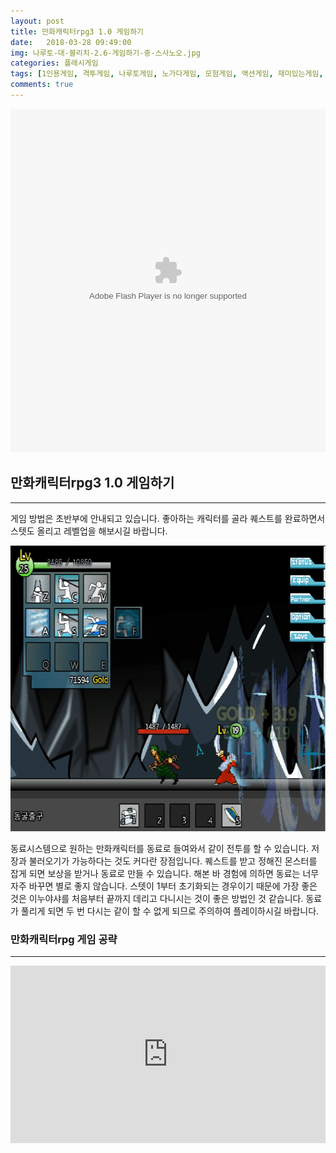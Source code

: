 ```yaml
---
layout: post
title: 만화캐릭터rpg3 1.0 게임하기
date:   2018-03-28 09:49:00
img: 나루토-대-블리치-2.6-게임하기-중-스사노오.jpg
categories: 플래시게임
tags: [1인용게임, 격투게임, 나루토게임, 노가다게임, 모험게임, 액션게임, 재미있는게임, 추천게임]
comments: true
---
```



<embed style="width: 100%; height: 550px;" src="http://www.zuzunza.com/myflash/swf/myflash_loader.swf?file=547258.swf" type="application/x-shockwave-flash" width="300" height="150">
<h2><strong>만화캐릭터rpg3 1.0 게임하기</strong></h2>

<hr />

게임 방법은 초반부에 안내되고 있습니다. 좋아하는 캐릭터를 골라 퀘스트를 완료하면서 스텟도 올리고 레벨업을 해보시길 바랍니다.

<img class="alignnone wp-image-649 size-full" src="/images/rpg-game-3-1.0.png" alt="만화캐릭터3 1.0 게임하기 중 이누야샤와 조로" width="100%" height="457" />

동료시스템으로 원하는 만화캐릭터를 동료로 들여와서 같이 전투를 할 수 있습니다. 저장과 불러오기가 가능하다는 것도 커다란 장점입니다. 퀘스트를 받고 정해진 몬스터를 잡게 되면 보상을 받거나 동료로 만들 수 있습니다. 해본 바 경험에 의하면 동료는 너무 자주 바꾸면 별로 좋지 않습니다. 스텟이 1부터 초기화되는 경우이기 때문에 가장 좋은 것은 이누야샤를 처음부터 끝까지 데리고 다니시는 것이 좋은 방법인 것 같습니다. 동료가 풀리게 되면 두 번 다시는 같이 할 수 없게 되므로 주의하여 플레이하시길 바랍니다.
<h3>만화캐릭터rpg 게임 공략</h3>

<hr />

<div style="position:relative;height:0;padding-bottom:56.25%"><iframe src="https://www.youtube.com/embed/BYF0R5k_PmM?rel=0&amp;ecver=2" width="100%" height="360" frameborder="0" allow="autoplay; encrypted-media" style="position:absolute;width:100%;height:100%;left:0" allowfullscreen></iframe></div>